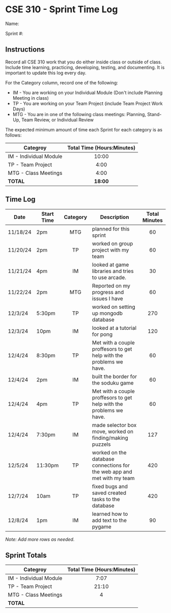 # CSE 310 - Sprint Time Log

Name:

Sprint #:

## Instructions

Record all CSE 310 work that you do either inside class or outside of class.  Include time learning, practicing, developing, testing, and documenting.  It is important to update this log every day.

For the Category column, record one of the following:
* IM - You are working on your Individual Module (Don't include Planning Meeting in class)
* TP - You are working on your Team Project (include Team Project Work Days)
* MTG - You are in one of the following class meetings: Planning, Stand-Up, Team Review, or Individual Review

The expected minimum amount of time each Sprint for each category is as follows:

|Categroy                       |Total Time (Hours:Minutes)|
|-------------------------------|:------------------------:|
|IM - Individual Module         |          10:00           |
|TP - Team Project              |           4:00           |
|MTG - Class Meetings           |           4:00           |
|**TOTAL**                      |        **18:00**         |

## Time Log

|Date      |Start Time|Category|Description                                 |Total Minutes|
|----------|----------|:------:|--------------------------------------------|:-----------:|
| 11/18/24 |  2pm     |   MTG  |   planned for this sprint                  |   60        |
| 11/20/24 |  2pm     |   TP   |   worked on group project with my team     |   60        |
| 11/21/24 |   4pm    |  IM    |  looked at game libraries and tries to use arcade. |  30 |
| 11/22/24 |  2pm     |   MTG  |  Reported on my progress and issues I have |   60        |
|  12/3/24 |  5:30pm  |  TP    |   worked on setting up mongodb database    |   270       |
|  12/3/24 |   10pm   |   IM   |    looked at a tutorial for pong           |   120       |
|  12/4/24 |   8:30pm |  TP    |  Met with a couple proffesors to get help with the problems we have. |  60     |
|  12/4/24 |   2pm    |   IM   |    built the border for the soduku game    |    60       |
|  12/4/24 |   4pm    |   TP   |  Met with a couple proffesors to get help with the problems we have.  |     60      |
|  12/4/24 |   7:30pm |   IM   |  made selector box move, worked on finding/making puzzels|   127      |
|  12/5/24 |  11:30pm |   TP   |  worked on the database connections for the web app and met with my team |  420        |
|  12/7/24 |  10am    |   TP   |  fixed bugs and saved created tasks to the database  |   420   |
|  12/8/24 |  1pm     |   IM   |  learned how to add text to the pygame     |    90       |

_Note: Add more rows as needed._

## Sprint Totals

|Categroy                       |Total Time (Hours:Minutes)|
|-------------------------------|:------------------------:|
|IM - Individual Module         |          7:07            |
|TP - Team Project              |          21:10           |
|MTG - Class Meetings           |             4             |
|**TOTAL**                      |                          |
